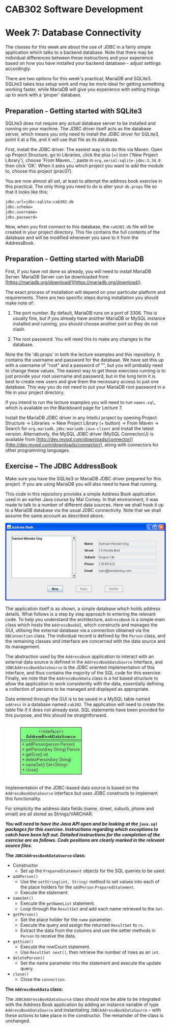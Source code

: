 CAB302 Software Development
===========================

# Week 7: Database Connectivity

The classes for this week are about the use of JDBC in a fairly simple application which talks to a backend  database.
Note that there may be individual differences between these instructions and your experience based on how you have
installed your backend database-- adjust settings accordingly.

There are two options for this week's practical; MariaDB and SQLite3. SQLite3 takes less setup work and may be more
ideal for getting something working faster, while MariaDB will give you experience with setting things up to
work with a 'proper' database.

## Preparation - Getting started with SQLite3

SQLite3 does not require any actual database server to be installed and running on your machine. The JDBC driver
itself acts as the database server, which means you only need to install the JDBC driver for SQLite3, point it at
a file, and it will use that file as its database.

First, install the JDBC driver. The easiest way is to do this via Maven. Open up Project Structure, go to Libraries,
click the plus (+) icon ('New Project Library'), choose 'From Maven...', paste in `org.xerial:sqlite-jdbc:3.34.0` then
click 'OK'. When it asks you which project you want to add the module to, choose this project (prac07).

You are now almost all set, at least to attempt the address book exercise in this practical. The only thing you need
to do is alter your `db.props` file so that it looks like this:

    jdbc.url=jdbc:sqlite:cab302.db
    jdbc.schema=
    jdbc.username=
    jdbc.password=

Now, when you first connect to this database, the `cab302.db` file will be created  in your project directory. This
file contains the full contents of the database and will be modified whenever you save to it from the AddressBook.

## Preparation - Getting started with MariaDB

First, if you have not done so already, you will need to install MariaDB Server. MariaDB Server can be downloaded from [https://mariadb.org/download/](https://mariadb.org/download/).

The exact process of installation will depend on your particular platform and requirements. There are two specific steps
during installation you should make note of:

1. The port number. By default, MariaDB runs on a port of 3306. This is usually fine, but if you already have another
   MariaDB or MySQL instance installed and running, you should choose another port so they do not clash.
   
2. The root password. You will need this to make any changes to the database.

Note the file 'db.props' in both the lecture examples and this repository. It contains the username and password for the
database. We have set this up with a username of "root" and a password of "", but you will probably need to change these
values. The easiest way to get these exercises running is to just provide your root username and password, but in
the long term it is best to create new users and give them the necessary access to just one database. This way you
do not need to put your MariaDB root password in a file in your project directory.

If you intend to run the lecture examples you will need to run `names.sql`, which is available on the Blackboard
page for Lecture 7.

Install the MariaDB JDBC driver in any IntelliJ project by opening Project Structure -> Libraries -> New Project Library (+ button) -> From Maven -> Search for `org.mariadb.jdbc:mariadb-java-client` and install the latest version.
Alternatively, the MySQL JDBC driver (MySQL Connector/J) is available from [http://dev.mysql.com/downloads/connector/](http://dev.mysql.com/downloads/connector/), along with connectors for 
other programming languages.

## Exercise – The JDBC AddressBook

Make sure you have the SQLite3 or MariaDB JDBC driver prepared for this project. If you are using MariaDB you will
also need to have that running.

This code in this repository provides a simple Address Book application used in an earlier Java course by Mal Corney. 
In that environment, it was made to talk to a number of different data sources. Here we shall hook it up to a MariaDB
database via the usual JDBC connectivity. Note that we shall assume the same account as described above.

![Samuel Wonder Dog](imgs/img0.png)

The application itself is as shown, a simple database which holds address details. What follows is a step by step 
approach to entering the relevant code. To help you understand the architecture, `AddressBook` is a simple main class 
which hosts the `AddressBookUI`, which constructs and manages the GUI, utilising the external database via a 
connection obtained via the `DBConnection` class. The individual record is defined by the `Person` class, and the 
remaining classes and interface are concerned with the data source and its management.

The abstraction used by the `AddressBook` application to interact with an external data source is defined in the 
`AddressBookDataSource` interface, and `JDBCAddressBookDataSource` is the JDBC oriented implementation of this 
interface, and thus contains the majority of the SQL code for this exercise. Finally, we note that the `AddressBookData` 
class is a list based structure to allow the application to work consistently with the data, essentially defining a 
collection of persons to be managed and displayed as appropriate.

Data entered through the GUI is to be saved in a MySQL table named `address` in a database named `cab302`. The 
application will need to create the table file if it does not already exist. SQL statements have been provided for 
this purpose, and this should be straightforward.

![`AddressBookDataSource`](imgs/img1.png)

Implementation of the JDBC-based data source is based on the `AddressBookDataSource` interface but uses JDBC constructs 
to implement this functionality.

For simplicity the address data fields (name, street, suburb, phone and email) are all stored as Strings/VARCHAR.

***You will need to have the Java API open and be looking at the `java.sql` packages for this exercise. Instructions 
regarding which exceptions to catch have been left out. Detailed instructions for the completion of the exercise are 
as follows. Code positions are clearly marked in the relevant source files.***

**The `JDBCAddressBookDataSource` class:**

  - Constructor
    - Set up the `PreparedStatement` objects for the SQL queries to be used.
  - `addPerson()`
    - Use the `setString(int, String)` method to set values into each of the place holders for the `addPerson` 
      `PreparedStatement`.
    - Execute the statement.
  - `nameSet()`
    - Execute the `getNameList` statement.
    - Loop through the `ResultSet` and add each  name retrieved to the `Set`.
  - `getPerson()`
    - Set the place holder for the `name` parameter.
    - Execute the query and assign the returned `ResultSet` to `rs`.
    - Extract the data from the columns and use the setter methods in `Person` to receive the data.
  - `getSize()`
    - Execute the rowCount statement.
    - Use `ResultSet next()`, then retrieve the number of rows as an `int`.
  - `deletePerson()`
    - Set the name parameter into the statement and execute the update query.
  - `close()`
    - Close the `connection`.

**The `AddressBookData` class:**

The `JDBCAddressBookDataSource` class should now be able to be integrated with the Address Book application by adding 
an instance variable of type `AddressBookDataSource` and instantiating `JDBCAddressBookDataSource` – with these 
actions to take place in the constructor. The remainder of the class is unchanged.
